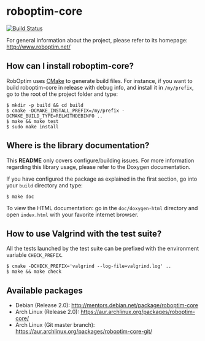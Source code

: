 roboptim-core
=============

[![Build Status](https://travis-ci.org/roboptim/roboptim-core.png?branch=master)](https://travis-ci.org/roboptim/roboptim-core)

For general information about the project, please refer to its
homepage: http://www.roboptim.net/

How can I install roboptim-core?
--------------------------------

RobOptim uses [CMake](http://www.cmake.org/) to generate build files. For
instance, if you want to build roboptim-core in release with debug info, and
install it in `/my/prefix`, go to the root of the project folder and type:

    $ mkdir -p build && cd build
    $ cmake -DCMAKE_INSTALL_PREFIX=/my/prefix -DCMAKE_BUILD_TYPE=RELWITHDEBINFO ..
    $ make && make test
    $ sudo make install

Where is the library documentation?
-----------------------------------

This **README** only covers configure/building issues. For more information
regarding this library usage, please refer to the Doxygen documentation.

If you have configured the package as explained in the first section, go
into your `build` directory and type:

    $ make doc

To view the HTML documentation: go in the `doc/doxygen-html` directory
and open `index.html` with your favorite internet browser.


How to use Valgrind with the test suite?
----------------------------------------

All the tests launched by the test suite can be prefixed
with the environment variable `CHECK_PREFIX`.

    $ cmake -DCHECK_PREFIX='valgrind --log-file=valgrind.log' ..
    $ make && make check


Available packages
------------------

 * Debian (Release 2.0):
   http://mentors.debian.net/package/roboptim-core
 * Arch Linux (Release 2.0):
   https://aur.archlinux.org/packages/roboptim-core/
 * Arch Linux (Git master branch):
   https://aur.archlinux.org/packages/roboptim-core-git/
